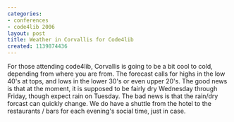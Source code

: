 ```yaml
---
categories:
- conferences
- code4lib 2006
layout: post
title: Weather in Corvallis for Code4lib
created: 1139874436
---
```

For those attending code4lib, Corvallis is going to be a bit cool to cold, depending from where you are from. The forecast calls for highs in the low 40's at tops, and lows in the lower 30's or even upper 20's. The good news is that at the moment, it is supposed to be fairly dry Wednesday through Friday, though expect rain on Tuesday. The bad news is that the rain/dry forcast can quickly change. We do have a shuttle from the hotel to the restaurants / bars for each evening's social time, just in case.
